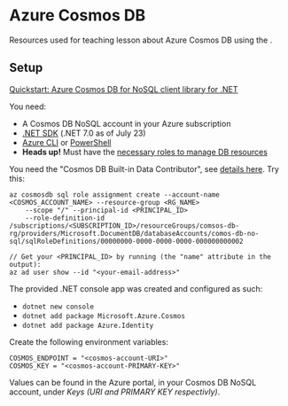 # Azure Cosmos DB

Resources used for teaching lesson about Azure Cosmos DB using the .

## Setup

[Quickstart: Azure Cosmos DB for NoSQL client library for .NET](https://learn.microsoft.com/en-us/azure/cosmos-db/nosql/quickstart-dotnet?tabs=azure-portal%2Cwindows%2Cpasswordless%2Csign-in-azure-cli)

You need:
* A Cosmos DB NoSQL account in your Azure subscription
* [.NET SDK](https://dotnet.microsoft.com/en-us/download/dotnet) (.NET 7.0 as of July 23)
* [Azure CLI](https://learn.microsoft.com/en-us/cli/azure/) or [PowerShell](https://learn.microsoft.com/en-us/powershell/azure/?view=azps-10.1.0)
* __Heads up!__ Must have the [necessary roles to manage DB resources](https://learn.microsoft.com/en-us/azure/cosmos-db/nosql/quickstart-dotnet?tabs=azure-portal%2Cwindows%2Cpasswordless%2Csign-in-azure-cli#create-the-custom-role)

You need the "Cosmos DB Built-in Data Contributor", see [details here](https://learn.microsoft.com/en-us/azure/cosmos-db/how-to-setup-rbac). Try this:

```
az cosmosdb sql role assignment create --account-name <COSMOS_ACCOUNT_NAME> --resource-group <RG_NAME> 
    --scope "/" --principal-id <PRINCIPAL_ID>
    --role-definition-id /subscriptions/<SUBSCRIPTION_ID>/resourceGroups/comsos-db-rg/providers/Microsoft.DocumentDB/databaseAccounts/comos-db-no-sql/sqlRoleDefinitions/00000000-0000-0000-0000-000000000002

// Get your <PRINCIPAL_ID> by running (the "name" attribute in the output):
az ad user show --id "<your-email-address>"
```

The provided .NET console app was created and configured as such:
* ``dotnet new console``
* ``dotnet add package Microsoft.Azure.Cosmos``
* ``dotnet add package Azure.Identity``

Create the following environment variables:
```
COSMOS_ENDPOINT = "<cosmos-account-URI>"
COSMOS_KEY = "<cosmos-account-PRIMARY-KEY>"
```

Values can be found in the Azure portal, in your Cosmos DB NoSQL account, under _Keys (URI and PRIMARY KEY respectivly)_.